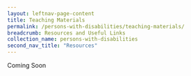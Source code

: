 ```yaml
---
layout: leftnav-page-content
title: Teaching Materials
permalink: /persons-with-disabilities/teaching-materials/
breadcrumb: Resources and Useful Links
collection_name: persons-with-disabilities
second_nav_title: "Resources"
---
```


Coming Soon
